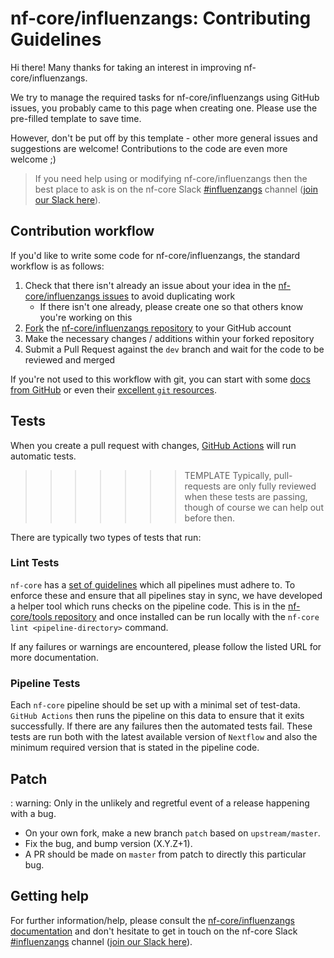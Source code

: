 # nf-core/influenzangs: Contributing Guidelines

Hi there!
Many thanks for taking an interest in improving nf-core/influenzangs.

We try to manage the required tasks for nf-core/influenzangs using GitHub issues, you probably came to this page when creating one.
Please use the pre-filled template to save time.

However, don't be put off by this template - other more general issues and suggestions are welcome!
Contributions to the code are even more welcome ;)

> If you need help using or modifying nf-core/influenzangs then the best place to ask is on the nf-core Slack [#influenzangs](https://nfcore.slack.com/channels/influenzangs) channel ([join our Slack here](https://nf-co.re/join/slack)).

## Contribution workflow

If you'd like to write some code for nf-core/influenzangs, the standard workflow is as follows:

1. Check that there isn't already an issue about your idea in the [nf-core/influenzangs issues](https://github.com/nf-core/influenzangs/issues) to avoid duplicating work
    * If there isn't one already, please create one so that others know you're working on this
2. [Fork](https://help.github.com/en/github/getting-started-with-github/fork-a-repo) the [nf-core/influenzangs repository](https://github.com/nf-core/influenzangs) to your GitHub account
3. Make the necessary changes / additions within your forked repository
4. Submit a Pull Request against the `dev` branch and wait for the code to be reviewed and merged

If you're not used to this workflow with git, you can start with some [docs from GitHub](https://help.github.com/en/github/collaborating-with-issues-and-pull-requests) or even their [excellent `git` resources](https://try.github.io/).

## Tests

When you create a pull request with changes, [GitHub Actions](https://github.com/features/actions) will run automatic tests.
>>>>>>> TEMPLATE
Typically, pull-requests are only fully reviewed when these tests are passing, though of course we can help out before then.

There are typically two types of tests that run:

### Lint Tests

`nf-core` has a [set of guidelines](https://nf-co.re/developers/guidelines) which all pipelines must adhere to.
To enforce these and ensure that all pipelines stay in sync, we have developed a helper tool which runs checks on the pipeline code. This is in the [nf-core/tools repository](https://github.com/nf-core/tools) and once installed can be run locally with the `nf-core lint <pipeline-directory>` command.

If any failures or warnings are encountered, please follow the listed URL for more documentation.

### Pipeline Tests

Each `nf-core` pipeline should be set up with a minimal set of test-data.
`GitHub Actions` then runs the pipeline on this data to ensure that it exits successfully.
If there are any failures then the automated tests fail.
These tests are run both with the latest available version of `Nextflow` and also the minimum required version that is stated in the pipeline code.

## Patch

: warning: Only in the unlikely and regretful event of a release happening with a bug.

* On your own fork, make a new branch `patch` based on `upstream/master`.
* Fix the bug, and bump version (X.Y.Z+1).
* A PR should be made on `master` from patch to directly this particular bug.

## Getting help

For further information/help, please consult the [nf-core/influenzangs documentation](https://nf-co.re/nf-core/influenzangs/docs) and don't hesitate to get in touch on the nf-core Slack [#influenzangs](https://nfcore.slack.com/channels/influenzangs) channel ([join our Slack here](https://nf-co.re/join/slack)).
